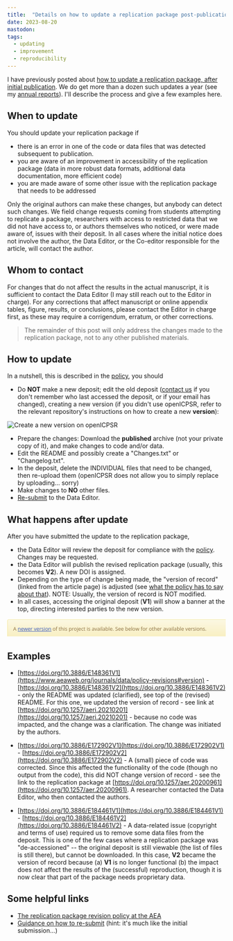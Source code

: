 ```yaml
---
title:  "Details on how to update a replication package post-publication"
date: 2023-08-20
mastodon: 
tags:
  - updating 
  - improvement
  - reproducibility
---
```


I have previously posted about [how to update a replication package, after initial publication](https://aeadataeditor.github.io/posts/2022-11-09-updating-post-publication). We do get more than a dozen such updates a year (see my [annual reports](https://aeadataeditor.github.io/publications/)). I'll describe the process and give a few examples here.

<!-- more -->

## When to update

You should update your replication package if

- there is an error in one of the code or data files that was detected subsequent to publication. 
- you are aware of an improvement in accessibility of the replication package (data in more robust data formats, additional data documentation, more efficient code)
- you are made aware of some other issue with the replication package that needs to be addressed

Only the original authors can make these changes, but anybody can detect such changes. We field change requests coming from students attempting to replicate a package, researchers with access to restricted data that we did not have access to, or authors themselves who noticed, or were made aware of, issues with their deposit. In all cases where the initial notice does not involve the author, the Data Editor, or the Co-editor responsible for the article, will contact the author. 

## Whom to contact

For changes that do not affect the results in the actual manuscript, it is sufficient to contact the Data Editor (I may still reach out to the Editor in charge). For any corrections that affect manuscript or online appendix tables, figure, results, or conclusions, please contact the Editor in charge first, as these may require a corrigendum, erratum, or other corrections. 

> The remainder of this post will only address the changes made to the replication package, not to any other published materials.

## How to update

In a nutshell, this is described in the [policy](https://www.aeaweb.org/journals/data/policy-revisions), you should

- Do **NOT** make a new deposit; edit the old deposit ([contact us](mailto:dataeditor@aeapubs.org) if you don't remember who  last accessed the deposit, or if your email has changed), creating a new version (if you didn't use openICPSR, refer to the relevant repository's instructions on how to create a new **version**):

![Create a new version on openICPSR](/images/icpsr-create-new-version.png)

- Prepare the changes: Download the **published** archive (not your private copy of it), and make changes to code and/or data.
- Edit the README and possibly create a "Changes.txt" or "Changelog.txt".
- In the deposit, delete the INDIVIDUAL files that need to be changed, then re-upload them (openICPSR does not allow you to simply replace by uploading... sorry)
- Make changes to **NO** other files. 
- [Re-submit](https://aeadataeditor.github.io/aea-de-guidance/data-deposit-aea.html#submitting-to-the-data-editor) to the Data Editor.

## What happens after update

After you have submitted the update to the replication package, 

- the Data Editor will review the deposit for compliance with the  [policy](https://www.aeaweb.org/journals/data/policy-revisions). Changes may be requested.
- the Data Editor will publish the revised replication package (usually, this becomes **V2**). A new DOI is assigned. 
- Depending on the type of change being made, the "version of record" (linked from the article page) is adjusted (see [what the policy has to say about that](https://www.aeaweb.org/journals/data/policy-revisions#version)). NOTE: Usually, the version of record is NOT modified.
- In all cases, accessing the original deposit (**V1**) will show a banner at the top, directing interested parties to the new version.

![Redirect on openICPSR page](/images/icpsr-version2-banner.png)

## Examples

- [https://doi.org/10.3886/E148361V1](https://www.aeaweb.org/journals/data/policy-revisions#version) - [https://doi.org/10.3886/E148361V2](https://doi.org/10.3886/E148361V2) - only the README was updated (clarified), see top of the (revised) README. For this one, we updated the version of record - see link at [https://doi.org/10.1257/aeri.20210201](https://doi.org/10.1257/aeri.20210201) - because no code was impacted, and the change was a clarification. The change was initiated by the authors.

- [https://doi.org/10.3886/E172902V1](https://doi.org/10.3886/E172902V1) - [https://doi.org/10.3886/E172902V2](https://doi.org/10.3886/E172902V2) - A (small) piece of code was corrected. Since this affected the functionality of the code (though no output from the code), this did NOT change version of record - see the link to the replication package at [https://doi.org/10.1257/aer.20200961](https://doi.org/10.1257/aer.20200961). A researcher contacted the Data Editor, who then contacted the authors.

- [https://doi.org/10.3886/E184461V1](https://doi.org/10.3886/E184461V1) - [https://doi.org/10.3886/E184461V2](https://doi.org/10.3886/E184461V2) - A data-related issue (copyright and terms of use) required us to remove some data files from the deposit. This is one of the few cases where a replication package was "de-accessioned" -- the original deposit is still viewable (the list of files is still there), but cannot be downloaded. In this case, **V2** became the version of record because (a) **V1** is no longer functional (b) the impact does not affect the results of the (successful) reproduction, though it is now clear that part of the package needs proprietary data.

## Some helpful links

- [The replication package revision policy at the AEA](https://www.aeaweb.org/journals/data/policy-revisions)
- [Guidance on how to re-submit](https://aeadataeditor.github.io/aea-de-guidance/data-deposit-aea.html#submitting-to-the-data-editor) (hint: it's much like the initial submission...)

